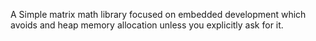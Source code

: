 A Simple matrix math library focused on embedded development which avoids and heap memory allocation unless you explicitly ask for it.

